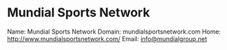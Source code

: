 
# Mundial Sports Network

Name: Mundial Sports Network
Domain: mundialsportsnetwork.com
Home: http://www.mundialsportsnetwork.com/
Email: info@mundialgroup.net
